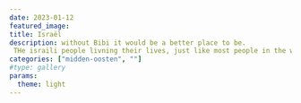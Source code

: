```yaml
---
date: 2023-01-12
featured_image: 
title: Israël
description: without Bibi it would be a better place to be. 
 THe israili people livning their lives, just like most people in the world wanting and deserving peace. [Free Palestine]
categories: ["midden-oosten", ""]
#type: gallery
params:
  theme: light
---
```

